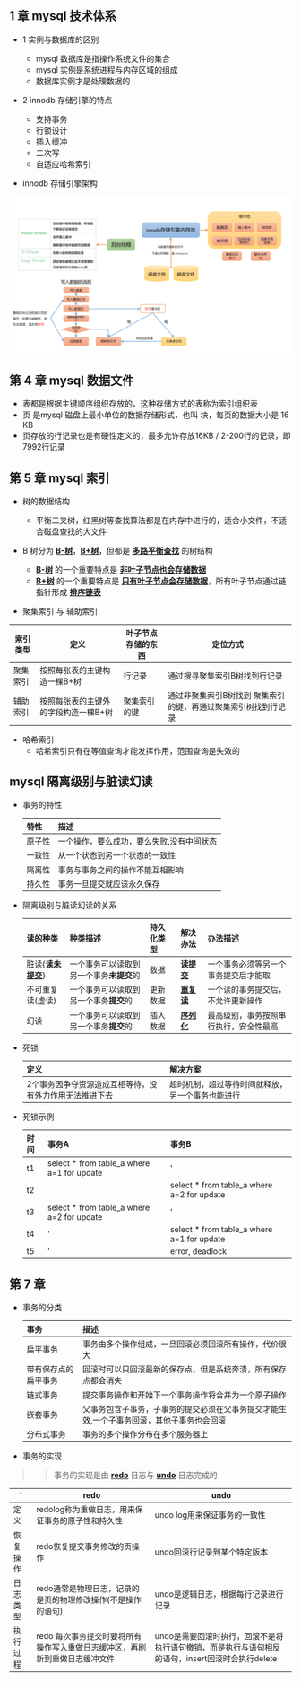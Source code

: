 ## 1 章 mysql 技术体系

- 1 实例与数据库的区别
  * mysql 数据库是指操作系统文件的集合
  * mysql 实例是系统进程与内存区域的组成
  * 数据库实例才是处理数据的
  
- 2 innodb 存储引擎的特点

  * 支持事务
  * 行锁设计
  * 插入缓冲
  * 二次写
  * 自适应哈希索引
  
- innodb 存储引擎架构

![innodb](https://raw.githubusercontent.com/caesar-empereur/read-book/master/photo/mysql/innodb.png)


## 第 4 章 mysql 数据文件

  * 表都是根据主键顺序组织存放的，这种存储方式的表称为索引组织表
  * 页 是mysql 磁盘上最小单位的数据存储形式，也叫 块，每页的数据大小是 16 KB
  * 页存放的行记录也是有硬性定义的，最多允许存放16KB / 2-200行的记录，即7992行记录
  
## 第 5 章 mysql 索引

 * 树的数据结构
   * 平衡二叉树，红黑树等查找算法都是在内存中进行的，适合小文件，不适合磁盘查找的大文件
 * B 树分为 **[B-树](#B-树)**，**[B+树](#B+树)**，但都是 **[多路平衡查找](#多路平衡查找)** 的树结构
   * **[B-树](#B-树)** 的一个重要特点是 **[非叶子节点也会存储数据](#非叶子节点也会存储数据)**
   * **[B+树](#B+树)** 的一个重要特点是 **[只有叶子节点会存储数据](#只有叶子节点会存储数据)**，所有叶子节点通过链指针形成 **[排序链表](#排序链表)**
    
 * 聚集索引 与 辅助索引
  
  |索引类型 | 定义 |叶子节点存储的东西 | 定位方式 |
  |-----------|-------------------|------------|------|
  |聚集索引| 按照每张表的主键构造一棵B+树 | 行记录 | 通过搜寻聚集索引B树找到行记录 |
  |辅助索引| 按照每张表的主键外的字段构造一棵B+树| 聚集索引的键 | 通过非聚集索引B树找到 聚集索引的键，再通过聚集索引树找到行记录 |
 
 * 哈希索引
   * 哈希索引只有在等值查询才能发挥作用，范围查询是失效的
   
 ## mysql 隔离级别与脏读幻读
 
 * 事务的特性
 
      |特性|描述|
      |-----------|-------------------|
      |原子性|一个操作，要么成功，要么失败,没有中间状态|
      |一致性|从一个状态到另一个状态的一致性|
      |隔离性|事务与事务之间的操作不能互相影响|
      |持久性|事务一旦提交就应该永久保存|
      
  * 隔离级别与脏读幻读的关系
  
    |读的种类|种类描述|持久化类型|解决办法|办法描述
    |-----------|-------------------|-------------|-------------|-------------|
    |脏读{**[读未提交](#读未提交)**}|一个事务可以读取到另一个事务**未提交**的|数据|**[读提交](#读提交)**|一个事务必须等另一个事务提交后才能取|
    |不可重复读(虚读)|一个事务可以读取到另一个事务**提交**的|更新数据|**[重复读](#重复读)**|一个读的事务提交后，不允许更新操作|
    |幻读|一个事务可以读取到另一个事务**提交**的|插入数据|**[序列化](#序列化)**|最高级别，事务按照串行执行，安全性最高|
    
  * 死锁
  
      |定义|解决方案|
      |-----------|-------------------|
      |2个事务因争夺资源造成互相等待，没有外力作用无法推进下去|超时机制，超过等待时间就释放，另一个事务也能进行|
      
  * 死锁示例
  
      |时间|事务A|事务B|
      |-----------|-------------------|---------|
      |t1 |select * from table_a where a=1 for update|'|
      |t2 ||select * from table_a where a=2 for update|
      |t3 |select * from table_a where a=2 for update|'|
      |t4 |'|select * from table_a where a=1 for update|
      |t5 |'|error, deadlock|
      
## 第 7 章

* 事务的分类

    |事务|描述|
    |-----------|-------------------|
    |扁平事务|事务由多个操作组成，一旦回滚必须回滚所有操作，代价很大|
    |带有保存点的扁平事务|回滚时可以只回滚最新的保存点，但是系统奔溃，所有保存点都会消失|
    |链式事务|提交事务操作和开始下一个事务操作将合并为一个原子操作|
    |嵌套事务|父事务包含子事务，子事务的提交必须在父事务提交才能生效,一个子事务回滚，其他子事务也会回滚|
    |分布式事务|事务的多个操作分布在多个服务器上|
    
* 事务的实现

>> 事务的实现是由 **[redo](#redo)** 日志与 **[undo](#undo)** 日志完成的
  
   |'|redo|undo|
   |-----------|-------------------|-------|
   |定义|redolog称为重做日志，用来保证事务的原子性和持久性|undo log用来保证事务的一致性|
   |恢复操作|redo恢复提交事务修改的页操作|undo回滚行记录到某个特定版本|
   |日志类型|redo通常是物理日志，记录的是页的物理修改操作(不是操作的语句)|undo是逻辑日志，根据每行记录进行记录|
   |执行过程|redo 每次事务提交时要将所有操作写入重做日志缓冲区，再刷新到重做日志缓冲文件|undo是需要回滚时执行，回滚不是将执行语句撤销，而是执行与语句相反的语句，insert回滚时会执行delete|
